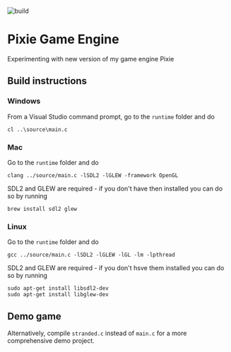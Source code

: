 ![build](https://github.com/mattiasgustavsson/newpixie/workflows/build/badge.svg)

Pixie Game Engine
=================

Experimenting with new version of my game engine Pixie


Build instructions
------------------

### Windows
From a Visual Studio command prompt, go to the `runtime` folder and do
```
cl ..\source\main.c
```

### Mac
Go to the `runtime` folder and do
```
clang ../source/main.c -lSDL2 -lGLEW -framework OpenGL
```

SDL2 and GLEW are required - if you don't have then installed you can do so by running
```
brew install sdl2 glew
```

### Linux
Go to the `runtime` folder and do
```
gcc ../source/main.c -lSDL2 -lGLEW -lGL -lm -lpthread
```

SDL2 and GLEW are required - if you don't hsve them installed you can do so by running
```
sudo apt-get install libsdl2-dev
sudo apt-get install libglew-dev
```

Demo game
---------
Alternatively, compile `stranded.c` instead of `main.c` for a more comprehensive demo project.


